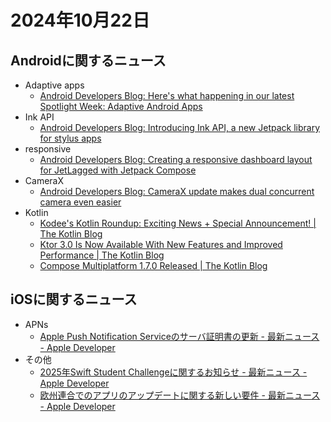 # 2024年10月22日
## Androidに関するニュース
- Adaptive apps
  - [Android Developers Blog: Here's what happening in our latest Spotlight Week: Adaptive Android Apps](https://android-developers.googleblog.com/2024/10/adaptive-spotlight-week.html)
- Ink API
  - [Android Developers Blog: Introducing Ink API, a new Jetpack library for stylus apps](https://android-developers.googleblog.com/2024/10/introducing-ink-api-jetpack-library.html)
- responsive
  - [Android Developers Blog: Creating a responsive dashboard layout for JetLagged with Jetpack Compose](https://android-developers.googleblog.com/2024/10/creating-responsive-dashboard-layout-for-jetlagged-jetpack-compose.html)
- CameraX
  - [Android Developers Blog: CameraX update makes dual concurrent camera even easier](https://android-developers.googleblog.com/2024/10/camerax-update-makes-dual-concurrent-camera-easier.html)
- Kotlin
  - [Kodee's Kotlin Roundup: Exciting News + Special Announcement! | The Kotlin Blog](https://blog.jetbrains.com/kotlin/2024/10/kodee-s-kotlin-roundup-exciting-news-special-announcement/)
  - [Ktor 3.0 Is Now Available With New Features and Improved Performance | The Kotlin Blog](https://blog.jetbrains.com/kotlin/2024/10/ktor-3-0/)
  - [Compose Multiplatform 1.7.0 Released | The Kotlin Blog](https://blog.jetbrains.com/kotlin/2024/10/compose-multiplatform-1-7-0-released/)

## iOSに関するニュース
- APNs
  - [Apple Push Notification Serviceのサーバ証明書の更新 - 最新ニュース - Apple Developer](https://developer.apple.com/jp/news/?id=09za8wzy)
- その他
  - [2025年Swift Student Challengeに関するお知らせ - 最新ニュース - Apple Developer](https://developer.apple.com/jp/news/?id=hu2iq38q)
  - [欧州連合でのアプリのアップデートに関する新しい要件 - 最新ニュース - Apple Developer](https://developer.apple.com/jp/news/?id=yfacfeal)
